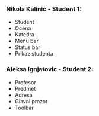 ### **Nikola Kalinic** - Student 1:

- Student
- Ocena
- Katedra
- Menu bar
- Status bar
- Prikaz studenta


### **Aleksa Ignjatovic** - Student 2:

- Profesor
- Predmet
- Adresa
- Glavni prozor
- Toolbar
